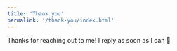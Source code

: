 ```yaml
---
title: 'Thank you'
permalink: '/thank-you/index.html'
---
```


Thanks for reaching out to me! I reply as soon as I can 🙂
